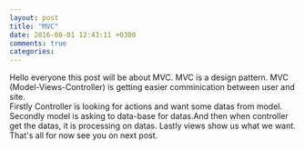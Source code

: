 ```yaml
---
layout: post
title: "MVC"
date: 2016-08-01 12:43:11 +0300
comments: true
categories: 
---
```


Hello everyone this post will be about MVC. MVC is a design pattern. MVC (Model-Views-Controller) is getting easier comminication between user and site. 
<br>
Firstly Controller is looking for actions and want some datas from model. Secondly model is asking to data-base for datas.And then when controller get the datas, it is processing on datas. Lastly views show us what we want. 
<br>
That's all for now see you on next post.
